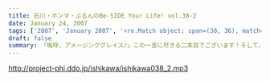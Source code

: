 ```yaml
---
title: 石川・ホンマ・ぶるんのBe-SIDE Your Life! vol.38-2
date: January 24, 2007
tags: ['2007', 'January 2007', '<re.Match object; span=(30, 36), match='vol.38'>']
draft: false
summary: 「嗚呼、アメージンググレイス♪」この一言に尽きる二本目でございます！そして、とうとう、一本目はスタジオに来なかった、ぶるんぶるん平田・・・。「夕方に寝坊」という社会通念的にはありえない事態にも動じずに粛々と収録は決行されたのでした。（ぶるん氏は、途中参加してきますのでぶるんファン？はそこからが必聴です。）NAMAE
---
```


http://project-phi.ddo.jp/ishikawa/ishikawa038_2.mp3

